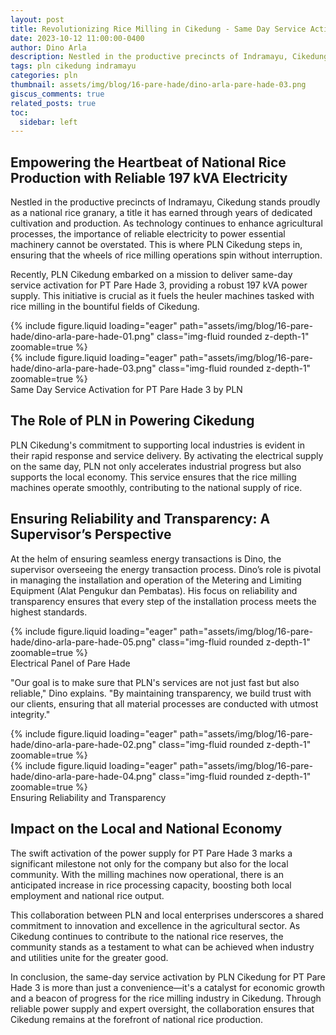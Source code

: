 ```yaml
---
layout: post
title: Revolutionizing Rice Milling in Cikedung - Same Day Service Activation for PT Pare Hade 3 by PLN
date: 2023-10-12 11:00:00-0400
author: Dino Arla
description: Nestled in the productive precincts of Indramayu, Cikedung stands proudly as a national rice granary, a title it has earned through years of dedicated cultivation and production. As technology continues to enhance agricultural processes, the importance of reliable electricity to power essential machinery cannot be overstated. This is where PLN Cikedung steps in, ensuring that the wheels of rice milling operations spin without interruption.
tags: pln cikedung indramayu
categories: pln
thumbnail: assets/img/blog/16-pare-hade/dino-arla-pare-hade-03.png
giscus_comments: true
related_posts: true
toc:
  sidebar: left
---
```



## Empowering the Heartbeat of National Rice Production with Reliable 197 kVA Electricity
Nestled in the productive precincts of Indramayu, Cikedung stands proudly as a national rice granary, a title it has earned through years of dedicated cultivation and production. As technology continues to enhance agricultural processes, the importance of reliable electricity to power essential machinery cannot be overstated. This is where PLN Cikedung steps in, ensuring that the wheels of rice milling operations spin without interruption.

Recently, PLN Cikedung embarked on a mission to deliver same-day service activation for PT Pare Hade 3, providing a robust 197 kVA power supply. This initiative is crucial as it fuels the heuler machines tasked with rice milling in the bountiful fields of Cikedung.

<div class="row mt-3">
    <div class="col-sm mt-3 mt-md-0">
        {% include figure.liquid loading="eager" path="assets/img/blog/16-pare-hade/dino-arla-pare-hade-01.png" class="img-fluid rounded z-depth-1" zoomable=true %}
    </div>
    <div class="col-sm mt-3 mt-md-0">
        {% include figure.liquid loading="eager" path="assets/img/blog/16-pare-hade/dino-arla-pare-hade-03.png" class="img-fluid rounded z-depth-1" zoomable=true %}
    </div>
</div>
<div class="caption">
   Same Day Service Activation for PT Pare Hade 3 by PLN
</div>

## The Role of PLN in Powering Cikedung
PLN Cikedung's commitment to supporting local industries is evident in their rapid response and service delivery. By activating the electrical supply on the same day, PLN not only accelerates industrial progress but also supports the local economy. This service ensures that the rice milling machines operate smoothly, contributing to the national supply of rice.

## Ensuring Reliability and Transparency: A Supervisor’s Perspective
At the helm of ensuring seamless energy transactions is Dino, the supervisor overseeing the energy transaction process. Dino’s role is pivotal in managing the installation and operation of the Metering and Limiting Equipment (Alat Pengukur dan Pembatas). His focus on reliability and transparency ensures that every step of the installation process meets the highest standards.

<div class="row mt-3">
    <div class="col-sm mt-3 mt-md-0">
        {% include figure.liquid loading="eager" path="assets/img/blog/16-pare-hade/dino-arla-pare-hade-05.png" class="img-fluid rounded z-depth-1" zoomable=true %}
    </div>
</div>
<div class="caption">
   Electrical Panel of Pare Hade
</div>

"Our goal is to make sure that PLN's services are not just fast but also reliable," Dino explains. "By maintaining transparency, we build trust with our clients, ensuring that all material processes are conducted with utmost integrity."

<div class="row mt-3">
    <div class="col-sm mt-3 mt-md-0">
        {% include figure.liquid loading="eager" path="assets/img/blog/16-pare-hade/dino-arla-pare-hade-02.png" class="img-fluid rounded z-depth-1" zoomable=true %}
    </div>
    <div class="col-sm mt-3 mt-md-0">
        {% include figure.liquid loading="eager" path="assets/img/blog/16-pare-hade/dino-arla-pare-hade-04.png" class="img-fluid rounded z-depth-1" zoomable=true %}
    </div>
</div>
<div class="caption">
   Ensuring Reliability and Transparency
</div>

## Impact on the Local and National Economy
The swift activation of the power supply for PT Pare Hade 3 marks a significant milestone not only for the company but also for the local community. With the milling machines now operational, there is an anticipated increase in rice processing capacity, boosting both local employment and national rice output.

This collaboration between PLN and local enterprises underscores a shared commitment to innovation and excellence in the agricultural sector. As Cikedung continues to contribute to the national rice reserves, the community stands as a testament to what can be achieved when industry and utilities unite for the greater good.

In conclusion, the same-day service activation by PLN Cikedung for PT Pare Hade 3 is more than just a convenience—it's a catalyst for economic growth and a beacon of progress for the rice milling industry in Cikedung. Through reliable power supply and expert oversight, the collaboration ensures that Cikedung remains at the forefront of national rice production.